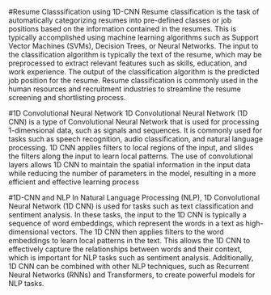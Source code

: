 #Resume Classsification using 1D-CNN
Resume classification is the task of automatically categorizing resumes into pre-defined classes or job positions based on the information contained in the resumes. This is typically accomplished using machine learning algorithms such as Support Vector Machines (SVMs), Decision Trees, or Neural Networks. The input to the classification algorithm is typically the text of the resume, which may be preprocessed to extract relevant features such as skills, education, and work experience. The output of the classification algorithm is the predicted job position for the resume. Resume classification is commonly used in the human resources and recruitment industries to streamline the resume screening and shortlisting process.
 
#1D Convolutional Neural Network
1D Convolutional Neural Network (1D CNN) is a type of Convolutional Neural Network that is used for processing 1-dimensional data, such as signals and sequences. It is commonly used for tasks such as speech recognition, audio classification, and natural language processing. 1D CNN applies filters to local regions of the input, and slides the filters along the input to learn local patterns. The use of convolutional layers allows 1D CNN to maintain the spatial information in the input data while reducing the number of parameters in the model, resulting in a more efficient and effective learning process

#1D-CNN and NLP
In Natural Language Processing (NLP), 1D Convolutional Neural Network (1D CNN) is used for tasks such as text classification and sentiment analysis. In these tasks, the input to the 1D CNN is typically a sequence of word embeddings, which represent the words in a text as high-dimensional vectors. The 1D CNN then applies filters to the word embeddings to learn local patterns in the text. This allows the 1D CNN to effectively capture the relationships between words and their context, which is important for NLP tasks such as sentiment analysis. Additionally, 1D CNN can be combined with other NLP techniques, such as Recurrent Neural Networks (RNNs) and Transformers, to create powerful models for NLP tasks.


